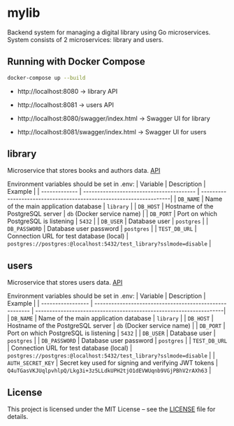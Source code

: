 # mylib

Backend system for managing a digital library using Go microservices. System consists of 2 microservices: library and users.


## Running with Docker Compose

```bash
docker-compose up --build
```

- http://localhost:8080 → library API

- http://localhost:8081 → users API

- http://localhost:8080/swagger/index.html → Swagger UI for library

- http://localhost:8081/swagger/index.html → Swagger UI for users


## library
Microservice that stores books and authors data. [API](./library/README.md)

Environment variables should be set in .env:
| Variable      | Description                              | Example                                                            |
| ------------- | ---------------------------------------- | -------------------------------------------------------------------|
| `DB_NAME`     | Name of the main application database    | `library`                                                          |
| `DB_HOST`     | Hostname of the PostgreSQL server        | `db` (Docker service name)                                         |
| `DB_PORT`     | Port on which PostgreSQL is listening    | `5432`                                                             |
| `DB_USER`     | Database user                            | `postgres`                                                         |
| `DB_PASSWORD` | Database user password                   | `postgres`                                                         |
| `TEST_DB_URL` | Connection URL for test database (local) | `postgres://postgres:@localhost:5432/test_library?sslmode=disable` |


## users
Microservice that stores users data. [API](./users/README.md)

Environment variables should be set in .env:
| Variable          | Description                                             | Example                                                            |
| ----------------- | ------------------------------------------------------- | -------------------------------------------------------------------|
| `DB_NAME`         | Name of the main application database                   | `library`                                                          |
| `DB_HOST`         | Hostname of the PostgreSQL server                       | `db` (Docker service name)                                         |
| `DB_PORT`         | Port on which PostgreSQL is listening                   | `5432`                                                             |
| `DB_USER`         | Database user                                           | `postgres`                                                         |
| `DB_PASSWORD`     | Database user password                                  | `postgres`                                                         |
| `TEST_DB_URL`     | Connection URL for test database (local)                | `postgres://postgres:@localhost:5432/test_library?sslmode=disable` |
| `AUTH_SECRET_KEY` | Secret key used for signing and verifying JWT tokens    | `Q4uTGasVKJUqlpvhlpQ/Lkg3i+3z5LLdkUPH2tjO1dEVWUqnb9VGjPBhV2rAXh63` |

## License

This project is licensed under the MIT License – see the [LICENSE](./LICENSE) file for details.